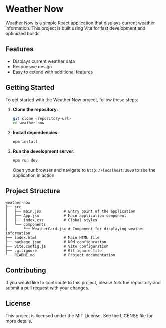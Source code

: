 # Weather Now

Weather Now is a simple React application that displays current weather information. This project is built using Vite for fast development and optimized builds.

## Features

- Displays current weather data
- Responsive design
- Easy to extend with additional features

## Getting Started

To get started with the Weather Now project, follow these steps:

1. **Clone the repository:**

   ```bash
   git clone <repository-url>
   cd weather-now
   ```

2. **Install dependencies:**

   ```bash
   npm install
   ```

3. **Run the development server:**

   ```bash
   npm run dev
   ```

   Open your browser and navigate to `http://localhost:3000` to see the application in action.

## Project Structure

```
weather-now
├── src
│   ├── main.jsx          # Entry point of the application
│   ├── App.jsx           # Main application component
│   ├── index.css         # Global styles
│   └── components
│       └── WeatherCard.jsx # Component for displaying weather information
├── index.html            # Main HTML file
├── package.json          # NPM configuration
├── vite.config.js        # Vite configuration
├── .gitignore            # Git ignore file
└── README.md             # Project documentation
```

## Contributing

If you would like to contribute to this project, please fork the repository and submit a pull request with your changes.

## License

This project is licensed under the MIT License. See the LICENSE file for more details.
